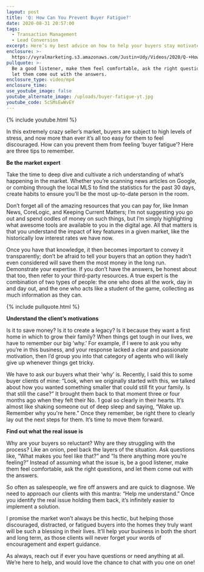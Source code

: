 ```yaml
---
layout: post
title: 'Q: How Can You Prevent Buyer Fatigue?'
date: 2020-08-31 20:57:00
tags:
  - Transaction Management
  - Lead Conversion
excerpt: Here’s my best advice on how to help your buyers stay motivated.
enclosure: >-
  https://vyralmarketing.s3.amazonaws.com/Justin+Udy/Videos/2020/Q-+How+Can+You+Prevent+Buyer+Fatigue_.mp4
pullquote: >-
  Be a good listener, make them feel comfortable, ask the right questions, and
  let them come out with the answers.
enclosure_type: video/mp4
enclosure_time:
use_youtube_image: false
youtube_alternate_image: /uploads/buyer-fatigue-yt.jpg
youtube_code: 5cSMsEwWvEY
---
```


{% include youtube.html %}

In this extremely crazy seller’s market, buyers are subject to high levels of stress, and now more than ever it’s all too easy for them to feel discouraged. How can you prevent them from feeling ‘buyer fatigue’? Here are three tips to remember.

**Be the market expert&nbsp;**

Take the time to deep dive and cultivate a rich understanding of what’s happening in the market. Whether you’re scanning news articles on Google, or combing through the local MLS to find the statistics for the past 30 days, create habits to ensure you’ll be the most up-to-date person in the room.&nbsp;

Don’t forget all of the amazing resources that you can pay for, like Inman News, CoreLogic, and Keeping Current Matters; I’m not suggesting you go out and spend oodles of money on such things, but I’m simply highlighting what awesome tools are available to you in the digital age. All that matters is that you understand the impact of key features in a given market, like the historically low interest rates we have now.&nbsp;

Once you have that knowledge, it then becomes important to convey it transparently; don’t be afraid to tell your buyers that an option they hadn’t even considered will save them the most money in the long run. Demonstrate your expertise. If you don’t have the answers, be honest about that too, then refer to your third-party resources. A true expert is the combination of two types of people: the one who does all the work, day in and day out, and the one who acts like a student of the game, collecting as much information as they can.&nbsp;

{% include pullquote.html %}

**Understand the client’s motivations**

Is it to save money? Is it to create a legacy? Is it because they want a first home in which to grow their family? When things get tough in our lives, we have to remember our big ‘why.’ For example, if I were to ask you why you’re in this business, and your response lacked a clear and passionate motivation, then I’d group you into that category of agents who will likely give up whenever things get tricky.&nbsp;

We have to ask our buyers what their ‘why’ is. Recently, I said this to some buyer clients of mine: “Look, when we originally started with this, we talked about how you wanted something smaller that could still fit your family. Is that still the case?” It brought them back to that moment three or four months ago when they felt their No. 1 goal so clearly in their hearts. It’s almost like shaking someone out of deep sleep and saying, “Wake up. Remember why you're here.” Once they remember, be right there to clearly lay out the next steps for them. It’s time to move them forward.&nbsp;

**Find out what the real issue is&nbsp;**

Why are your buyers so reluctant? Why are they struggling with the process? Like an onion, peel back the layers of the situation. Ask questions like, “What makes you feel like that?” and “Is there anything more you’re feeling?” Instead of assuming what the issue is, be a good listener, make them feel comfortable, ask the right questions, and let them come out with the answers.&nbsp;

So often as salespeople, we fire off answers and are quick to diagnose. We need to approach our clients with this mantra: “Help me understand.” Once you identify the real issue holding them back, it’s infinitely easier to implement a solution.&nbsp;

I promise the market won’t always be this hectic, but helping those discouraged, distracted, or fatigued buyers into the homes they truly want will be such a blessing in their lives. It’ll help your business in both the short and long term, as those clients will never forget your words of encouragement and expert guidance.&nbsp;

As always, reach out if ever you have questions or need anything at all. We’re here to help, and would love the chance to chat with you one on one\!